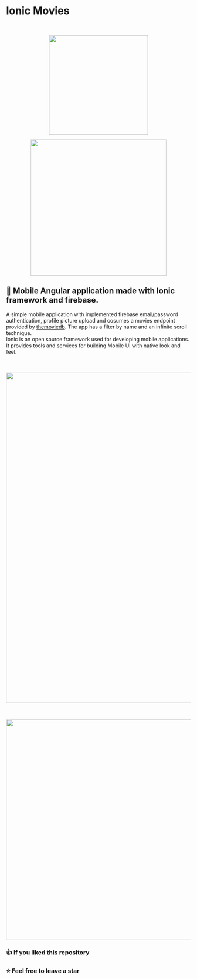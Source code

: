 # Ionic Movies
<br>
<p align="center"><a href="https://ionicframework.com/docs/angular/overview" target="_blank"><img src="https://zupimages.net/up/22/25/905z.png" width="270"></a></p>
<p align="center"><a href="https://firebase.google.com" target="_blank"><img src="https://zupimages.net/up/22/02/t7il.png" width=370"></a></p>
  
## 📌 Mobile Angular application made with Ionic framework and firebase.


A simple mobile application with implemented firebase email/password authentication, profile picture upload and cosumes a movies endpoint provided by [themoviedb](https://www.themoviedb.org/). The app has a filter by name and an infinite scroll technique.\
Ionic is an open source framework used for developing mobile applications. It provides tools and services for building Mobile UI with native look and feel.\
<br><br>
<p align="center"><img src="https://zupimages.net/up/22/25/riit.png" width="900"></p>
<br>
<p align="center"><img src="https://zupimages.net/up/22/25/si6t.png" width="600"></p>

### 👍 If you liked this repository
### ⭐ Feel free to leave a star 
